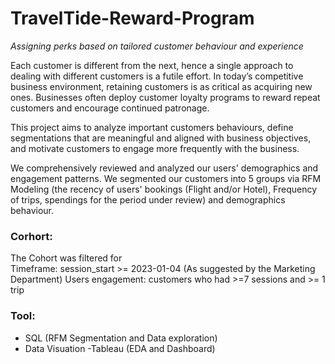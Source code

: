 # TravelTide-Reward-Program 
*Assigning perks based on tailored customer behaviour and experience*




Each customer is different from the next, hence a single approach to dealing with different customers is a futile effort.
In today’s competitive business environment, retaining customers is as critical as acquiring new ones.
Businesses often deploy customer loyalty programs to reward repeat customers and encourage continued patronage.

This project aims to analyze important customers behaviours, define segmentations that are meaningful
and aligned with business objectives, and motivate customers to engage more frequently with the business.

We comprehensively reviewed and analyzed our users' demographics and engagement patterns. We segmented our customers into 5 groups 
via RFM Modeling (the recency of users' bookings (Flight and/or Hotel), Frequency of trips, spendings for the period under review) 
and demographics behaviour.

### Corhort: 
The Cohort was filtered for  
Timeframe: session_start >= 2023-01-04 (As suggested by the Marketing Department)
Users engagement: customers who had >=7 sessions and >= 1 trip

### Tool:
- SQL (RFM Segmentation and Data exploration)
- Data Visuation -Tableau (EDA and Dashboard)
